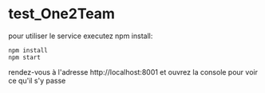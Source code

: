 # test_One2Team
pour utiliser le service executez npm install:

```
npm install
npm start
```
rendez-vous à l'adresse http://localhost:8001 et ouvrez la console pour voir ce qu'il s'y passe